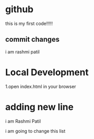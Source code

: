 # github
this is my first code!!!!!



## commit changes

i am rashmi patil

# Local Development

1.open index.html in your browser

# adding new line

i am Rashmi Patil

i am going to change this list